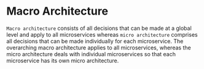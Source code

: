 # Macro Architecture

`Macro architecture` consists of all decisions that can be made at a global level and apply to all microservices whereas 
`micro architecture` comprises all decisions that can be made individually for each microservice. The overarching 
macro architecture applies to all microservices, whereas the micro architecture deals with 
individual microservices so that each microservice has its own micro architecture. 